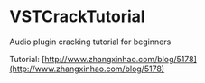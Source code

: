 # VSTCrackTutorial
 Audio plugin cracking tutorial for beginners


Tutorial: [http://www.zhangxinhao.com/blog/5178](http://www.zhangxinhao.com/blog/5178)

